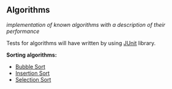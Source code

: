 Algorithms
---------------------
*implementation of known algorithms with a description of their performance*

Tests for algorithms will have written by using [JUnit](http://junit.org/) library.

**Sorting algorithms:**

-   [Bubble Sort](https://github.com/andrewtobilko/algorithms/blob/master/src/main/java/com/tobilko/sorting/BubbleSort.java)
-   [Insertion Sort](https://github.com/andrewtobilko/algorithms/blob/master/src/main/java/com/tobilko/sorting/InsertionSort.java)
-   [Selection Sort](https://github.com/andrewtobilko/algorithms/blob/master/src/main/java/com/tobilko/sorting/SelectionSort.java)